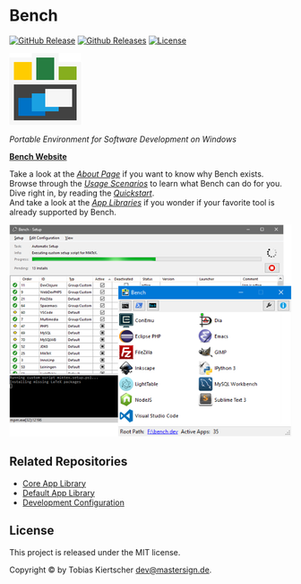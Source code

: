 # Bench

[![GitHub Release][release-img]][release-url]
[![Github Releases][downloads-img]][downloads-url]
[![License][license-img]][license-url]

[![Bench](docs/static/img/bench-logo.png)][bench-website]

_Portable Environment for Software Development on Windows_

[**Bench Website**][bench-website]

Take a look at the [_About Page_][About] if you want to know why Bench exists.  
Browse through the [_Usage Scenarios_][Scenarios] to learn what Bench can do for you.  
Dive right in, by reading the [_Quickstart_][Quickstart].  
And take a look at the [_App Libraries_][Apps] if you wonder if your favorite tool is already supported by Bench.

![Bench Dashboard](docs/static/img/teaser.png)

## Related Repositories

* [Core App Library](https://github.com/mastersign/bench-apps-core/)
* [Default App Library](https://github.com/mastersign/bench-apps-default/)
* [Development Configuration](https://github.com/mastersign/bench-dev-config)

## License

This project is released under the MIT license.

Copyright © by Tobias Kiertscher <dev@mastersign.de>.

[release-url]: https://github.com/mastersign/bench/releases/latest/
[release-img]: https://img.shields.io/github/release/mastersign/bench.svg?style=flat-square
[downloads-url]: https://github.com/mastersign/bench/releases/latest/
[downloads-img]: https://img.shields.io/github/downloads/mastersign/bench/total.svg?style=flat-square
[license-url]: https://github.com/mastersign/bench/blob/master/LICENSE.md
[license-img]: https://img.shields.io/github/license/mastersign/bench.svg?style=flat-square

[bench-website]: http://mastersign.github.io/bench "Bench Website"
[About]: http://mastersign.github.io/bench/about/
[Scenarios]: http://mastersign.github.io/bench/scenarios/
[Quickstart]: http://mastersign.github.io/bench/start/
[Apps]: http://mastersign.github.io/bench/apps/
